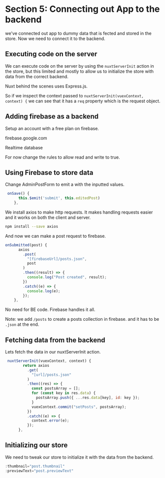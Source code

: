 # Section 5: Connecting out App to the backend

we've connected out app to dummy data that is fected and stored in the store. Now we need to connect it to the backend.

## Executing code on the server

We can execute code on the server by using the `nuxtServerInit` action in the store, but this limited and mostly to allow us to initialize the store with data from the correct backend.

Nuxt behind the scenes uses Express.js.

So if we inspect the context passed to `nuxtServerInit(vuexContext, context) {` we can see that it has a `req` property which is the request object.

## Adding firebase as a backend

Setup an account with a free plan on firebase.

firebase.google.com

Realtime database

For now change the rules to allow read and write to true.

## Using Firebase to store data

Change AdminPostForm to emit a with the inputted values.

```js
 onSave() {
      this.$emit('submit', this.editedPost)
    },
```

We install axios to make http requests. It makes handling requests easier and it works on both the client and server.

```bash
npm install --save axios
```

And now we can make a post request to firebase.

```js
onSubmitted(post) {
      axios
        .post(
          "[firebaseUrl]/posts.json",
          post
        )
        .then((result) => {
          console.log("Post created", result);
        })
        .catch((e) => {
          console.log(e);
        });
    },
```

No need for BE code. Firebase handles it all.

Note: we add `/posts` to create a posts collection in firebase. and it has to be `.json` at the end.

## Fetching data from the backend

Lets fetch the data in our nuxtServerInit action.

```js
 nuxtServerInit(vuexContext, context) {
        return axios
          .get(
            "[url]/posts.json"
          )
          .then((res) => {
            const postsArray = [];
            for (const key in res.data) {
              postsArray.push({ ...res.data[key], id: key });
            }
            vuexContext.commit("setPosts", postsArray);
          })
          .catch((e) => {
            context.error(e);
          });
      },
```

## Initializing our store

We need to tweak our store to initialize it with the data from the backend.

```js
:thumbnail="post.thumbnail"
:previewText="post.previewText"
```



